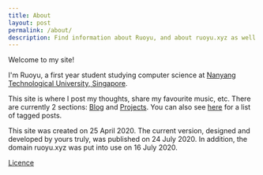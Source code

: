 ```yaml
---
title: About
layout: post
permalink: /about/
description: Find information about Ruoyu, and about ruoyu.xyz as well.
---
```

Welcome to my site!

I'm Ruoyu, a first year student studying computer science at [Nanyang Technological University, Singapore](https://www.ntu.edu.sg/).

This site is where I post my thoughts, share my favourite music, etc. There are currently 2 sections: [Blog](/blog/) and [Projects](/projects/). You can also see [here](/tags/) for a list of tagged posts.

This site was created on 25 April 2020. The current version, designed and developed by yours truly, was published on 24 July 2020. In addition, the domain ruoyu.xyz was put into use on 16 July 2020.

<a class="forward" href="/licence/">Licence</a>
